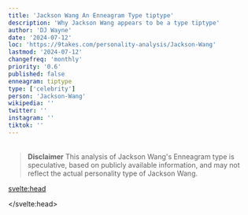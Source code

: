 ```yaml
---
title: 'Jackson Wang An Enneagram Type tiptype'
description: 'Why Jackson Wang appears to be a type tiptype'
author: 'DJ Wayne'
date: '2024-07-12'
loc: 'https://9takes.com/personality-analysis/Jackson-Wang'
lastmod: '2024-07-12'
changefreq: 'monthly'
priority: '0.6'
published: false
enneagram: tiptype
type: ['celebrity']
person: 'Jackson-Wang'
wikipedia: ''
twitter: ''
instagram: ''
tiktok: ''
---
```


<!--
    childhood and upbringing
    first big success
    style habits and quirks that relate to their personality type
    stressful moments in their life and how they handled them
    comfort- moments in their life where they are doing well and killing it
-->
<!-- // keywords:  -->

<script>
	// import  PopCard  from "$lib/components/atoms/PopCard.svelte";
import BlogPurpose from '$lib/components/blog/BlogPurpose.svelte'
</script>

<div
	style="display: flex;
    justify-content: center;
    margin: 1rem 0;
	"
>
	<!-- <PopCard
		image={`/types/tiptypes/${'Jackson-Wang'}.webp`}
		enneagramType={tiptype}
		showIcon={false}
		displayText="Jackson Wang"
		subtext=""
	/> -->
</div>

> **Disclaimer** This analysis of Jackson Wang's Enneagram type is speculative, based on publicly available information, and may not reflect the actual personality type of Jackson Wang.

<p class="firstLetter"></p>

<svelte:head>

<script type="application/ld+json">

</script>

</svelte:head>

<style lang="scss"></style>
